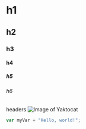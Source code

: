 # h1
## h2
### h3
#### h4
##### h5
###### h6

headers
![Image of Yaktocat](https://octodex.github.com/images/yaktocat.png)

``` javascript
var myVar = "Hello, world!";
```
